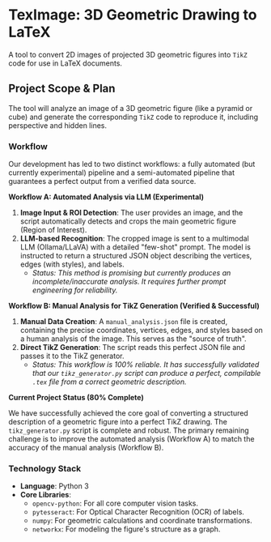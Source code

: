 # TexImage: 3D Geometric Drawing to LaTeX

A tool to convert 2D images of projected 3D geometric figures into `TikZ` code for use in LaTeX documents.

## Project Scope & Plan

The tool will analyze an image of a 3D geometric figure (like a pyramid or cube) and generate the corresponding `TikZ` code to reproduce it, including perspective and hidden lines.

### Workflow

Our development has led to two distinct workflows: a fully automated (but currently experimental) pipeline and a semi-automated pipeline that guarantees a perfect output from a verified data source.

**Workflow A: Automated Analysis via LLM (Experimental)**

1.  **Image Input & ROI Detection**: The user provides an image, and the script automatically detects and crops the main geometric figure (Region of Interest).
2.  **LLM-based Recognition**: The cropped image is sent to a multimodal LLM (Ollama/LLaVA) with a detailed "few-shot" prompt. The model is instructed to return a structured JSON object describing the vertices, edges (with styles), and labels.
    *   *Status: This method is promising but currently produces an incomplete/inaccurate analysis. It requires further prompt engineering for reliability.*

**Workflow B: Manual Analysis for TikZ Generation (Verified & Successful)**

1.  **Manual Data Creation**: A `manual_analysis.json` file is created, containing the precise coordinates, vertices, edges, and styles based on a human analysis of the image. This serves as the "source of truth".
2.  **Direct TikZ Generation**: The script reads this perfect JSON file and passes it to the TikZ generator.
    *   *Status: This workflow is 100% reliable. It has successfully validated that our `tikz_generator.py` script can produce a perfect, compilable `.tex` file from a correct geometric description.*

**Current Project Status (80% Complete)**

We have successfully achieved the core goal of converting a structured description of a geometric figure into a perfect TikZ drawing. The `tikz_generator.py` script is complete and robust. The primary remaining challenge is to improve the automated analysis (Workflow A) to match the accuracy of the manual analysis (Workflow B).

### Technology Stack

*   **Language**: Python 3
*   **Core Libraries**:
    *   `opencv-python`: For all core computer vision tasks.
    *   `pytesseract`: For Optical Character Recognition (OCR) of labels.
    *   `numpy`: For geometric calculations and coordinate transformations.
    *   `networkx`: For modeling the figure's structure as a graph.
